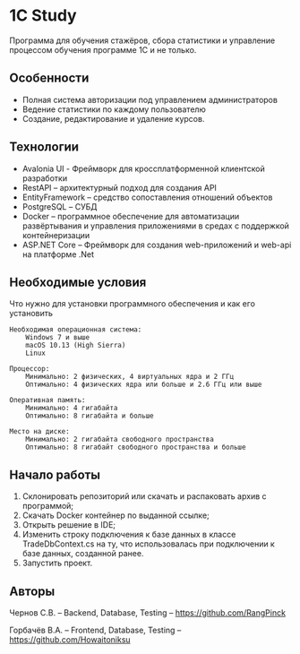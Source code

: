 # 1C Study

Программа для обучения стажёров, сбора статистики и управление процессом обучения программе 1С и не только.

## Особенности

- Полная система авторизации под управлением администраторов
- Ведение статистики по каждому пользователю
- Создание, редактирование и удаление курсов.

## Технологии 

- Avalonia UI - Фреймворк для кроссплатформенной клиентской разработки
- RestAPI – архитектурный подход для создания API
- EntityFramework – средство сопоставления отношений объектов
- PostgreSQL – СУБД
- Docker – программное обеспечение для автоматизации развёртывания и управления приложениями в средах с поддержкой контейнеризации
- ASP.NET Core – Фреймворк для создания web-приложений и web-api на платформе .Net

## Необходимые условия

Что нужно для установки программного обеспечения и как его установить

    Необходимая операционная система:
        Windows 7 и выше
        macOS 10.13 (High Sierra)
        Linux

    Процессор:
        Минимально: 2 физических, 4 виртуальных ядра и 2 ГГц
        Оптимально: 4 физических ядра или больше и 2.6 ГГц или выше

    Оперативная память:
        Минимально: 4 гигабайта
        Оптимально: 8 гигабайта и больше

    Место на диске:
        Минимально: 2 гигабайта свободного пространства
        Оптимально: 8 гигабайт свободного пространства и больше


## Начало работы

   1. Cклонировать репозиторий или скачать и распаковать архив с программой;
   2. Скачать Docker контейнер по выданной ссылке;
   3. Открыть решение в IDE;
   4. Изменить строку подключения к базе данных в классе TradeDbContext.cs на ту, что использовалась при подключении к базе данных, созданной ранее.
   5. Запустить проект.     
  
## Авторы 
 Чернов С.В. – Backend, Database, Testing –  https://github.com/RangPinck
 
 Горбачёв В.А. – Frontend, Database, Testing – https://github.com/Howaitoniksu

